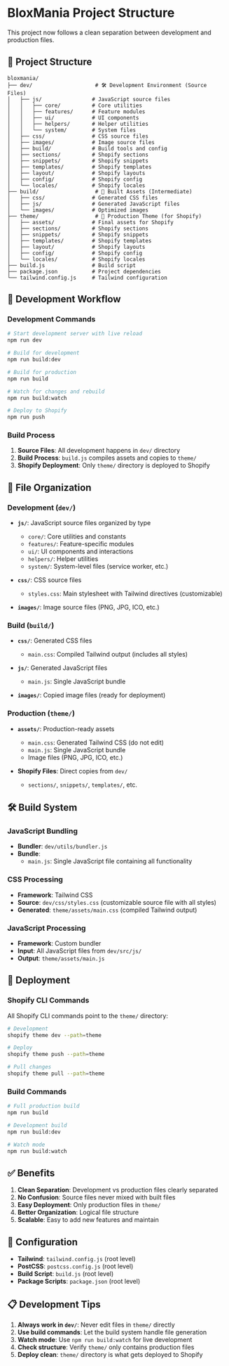 # BloxMania Project Structure

This project now follows a clean separation between development and production files.

## 📁 Project Structure

```
bloxmania/
├── dev/                    # 🛠️ Development Environment (Source Files)
│   ├── js/                # JavaScript source files
│   │   ├── core/          # Core utilities
│   │   ├── features/      # Feature modules
│   │   ├── ui/            # UI components
│   │   ├── helpers/       # Helper utilities
│   │   └── system/        # System files
│   ├── css/               # CSS source files
│   ├── images/            # Image source files
│   ├── build/             # Build tools and config
│   ├── sections/          # Shopify sections
│   ├── snippets/          # Shopify snippets
│   ├── templates/         # Shopify templates
│   ├── layout/            # Shopify layouts
│   ├── config/            # Shopify config
│   └── locales/           # Shopify locales
├── build/                  # 🔨 Built Assets (Intermediate)
│   ├── css/               # Generated CSS files
│   ├── js/                # Generated JavaScript files
│   └── images/            # Optimized images
├── theme/                  # 🚀 Production Theme (for Shopify)
│   ├── assets/            # Final assets for Shopify
│   ├── sections/          # Shopify sections
│   ├── snippets/          # Shopify snippets
│   ├── templates/         # Shopify templates
│   ├── layout/            # Shopify layouts
│   ├── config/            # Shopify config
│   └── locales/           # Shopify locales
├── build.js               # Build script
├── package.json           # Project dependencies
└── tailwind.config.js     # Tailwind configuration
```

## 🔄 Development Workflow

### Development Commands

```bash
# Start development server with live reload
npm run dev

# Build for development
npm run build:dev

# Build for production
npm run build

# Watch for changes and rebuild
npm run build:watch

# Deploy to Shopify
npm run push
```

### Build Process

1. **Source Files**: All development happens in `dev/` directory
2. **Build Process**: `build.js` compiles assets and copies to `theme/`
3. **Shopify Deployment**: Only `theme/` directory is deployed to Shopify

## 📝 File Organization

### Development (`dev/`)

- **`js/`**: JavaScript source files organized by type
  - `core/`: Core utilities and constants
  - `features/`: Feature-specific modules
  - `ui/`: UI components and interactions
  - `helpers/`: Helper utilities
  - `system/`: System-level files (service worker, etc.)

- **`css/`**: CSS source files
  - `styles.css`: Main stylesheet with Tailwind directives (customizable)

- **`images/`**: Image source files (PNG, JPG, ICO, etc.)

### Build (`build/`)

- **`css/`**: Generated CSS files
  - `main.css`: Compiled Tailwind output (includes all styles)

- **`js/`**: Generated JavaScript files
  - `main.js`: Single JavaScript bundle

- **`images/`**: Copied image files (ready for deployment)

### Production (`theme/`)

- **`assets/`**: Production-ready assets
  - `main.css`: Generated Tailwind CSS (do not edit)
  - `main.js`: Single JavaScript bundle
  - Image files (PNG, JPG, ICO, etc.)

- **Shopify Files**: Direct copies from `dev/`
  - `sections/`, `snippets/`, `templates/`, etc.

## 🛠️ Build System

### JavaScript Bundling

- **Bundler**: `dev/utils/bundler.js`
- **Bundle**: 
  - `main.js`: Single JavaScript file containing all functionality

### CSS Processing

- **Framework**: Tailwind CSS
- **Source**: `dev/css/styles.css` (customizable source file with all styles)
- **Generated**: `theme/assets/main.css` (compiled Tailwind output)

### JavaScript Processing

- **Framework**: Custom bundler
- **Input**: All JavaScript files from `dev/src/js/`
- **Output**: `theme/assets/main.js`

## 🚀 Deployment

### Shopify CLI Commands

All Shopify CLI commands point to the `theme/` directory:

```bash
# Development
shopify theme dev --path=theme

# Deploy
shopify theme push --path=theme

# Pull changes
shopify theme pull --path=theme
```

### Build Commands

```bash
# Full production build
npm run build

# Development build
npm run build:dev

# Watch mode
npm run build:watch
```

## ✅ Benefits

1. **Clean Separation**: Development vs production files clearly separated
2. **No Confusion**: Source files never mixed with built files
3. **Easy Deployment**: Only production files in `theme/`
4. **Better Organization**: Logical file structure
5. **Scalable**: Easy to add new features and maintain

## 🔧 Configuration

- **Tailwind**: `tailwind.config.js` (root level)
- **PostCSS**: `postcss.config.js` (root level)
- **Build Script**: `build.js` (root level)
- **Package Scripts**: `package.json` (root level)

## 📋 Development Tips

1. **Always work in `dev/`**: Never edit files in `theme/` directly
2. **Use build commands**: Let the build system handle file generation
3. **Watch mode**: Use `npm run build:watch` for live development
4. **Check structure**: Verify `theme/` only contains production files
5. **Deploy clean**: `theme/` directory is what gets deployed to Shopify 